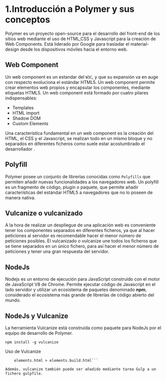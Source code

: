 # 1.Introducción a Polymer y sus conceptos

Polymer es un proyecto open-source para el desarrollo del front-end de los sitios web mediante el uso de HTML,CSS y Javascript para la creación de Web Components. Está
liderado por Google para trasladar el material-design desde los dispositivos móviles hacia el entorno web.  

## Web Component

Un web component es un estandar del `W3C`, y que su expansión va en auge con respecto evoluciona el estándar HTML5. Un web component permite crear elementos web propios y encapsular los componentes,  mediante etiquetas HTML5. Un web component está formado por cuatro pilares indispensables:

*  Templates
*  HTML import
*  Shadow DOM
*  Custom Elements

Una característica fundamental en un web component es la creación del HTML, el CSS y el Javascript, se realizan todo en un mismo bloque y no separados en diferentes ficheros como suele estar acostumbrado el desarrollador .

## Polyfill

Polymer posee un conjunto de librerías conocidas como `Polyfills` que permiten añadir nuevas funcionalidades a los navegadores web. Un polyfill es un fragmento de código, plugin o paquete, que permite añadir  características del estándar HTML5 a navegadores que no lo poseen de manera nativa.

## Vulcanize o vulcanizado

A la hora de realizar un despliegue de una aplicación web es conveniente tener los componentes separados en diferentes ficheros, ya que al hacer peticiones al servidor es recomendable hacer el menor número de peticiones posibles. El vulcanizado o vulcanize une todos los ficheros que se tiene  separados en un único fichero, para así hacer el menor número de peticiones y tener una gran respuesta del servidor.

## NodeJs

Nodejs es un entorno de ejecución para JavaScript construido con el motor de JavaScript V8 de Chrome. Permite ejecutar código de Javascript en el lado servidor y utilizar un ecosistema de paquetes denominado **npm**, considerado el ecosistema más grande de librerías de código abierto del mundo.

## NodeJs y Vulcanize 

La herramienta Vulcanize está construida como paquete para NodeJs por el equipo de desarrollo de Polymer.

`npm install -g vulcanize`

Uso de Vulcanize

```vulcanize --inline-scripts --inline-css --strip-comments \
    elements.html > elements.build.html```

Además, vulcanize también puede ser añadido mediante tarea Gulp a un fichero gulpfile.